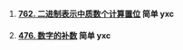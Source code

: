 1.  #### [762. 二进制表示中质数个计算置位](https://leetcode-cn.com/problems/prime-number-of-set-bits-in-binary-representation/) 简单 yxc

2.  #### [476. 数字的补数](https://leetcode-cn.com/problems/number-complement/) 简单 yxc
